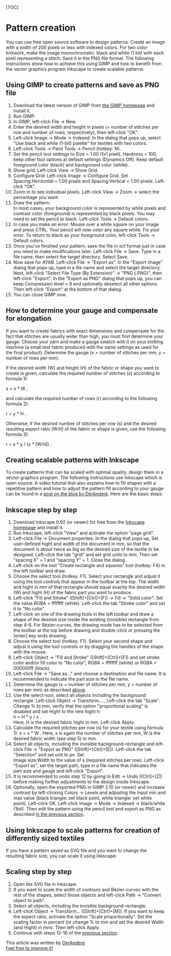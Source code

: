 [TOC]

# Pattern creation

You can use free open source software to design patterns. Create an image with a 
width of 200 pixels or less with indexed colors. For two color knitwork, 
make the image monochromatic: black and white (1 bit) with each pixel 
representing a stitch. Save it in the PNG file format. 
The following instructions show how to achieve this using GIMP and how to benefit
from the vector graphics program Inkscape to create scalable patterns. 


## Using GIMP to create patterns and save as PNG file

1. Download the latest version of GIMP from [the GIMP homepage](https://www.gimp.org/downloads/) 
   and install it.
1. Run GIMP.
1. In GIMP, left-click File -> New.
1. Enter the desired width and height in pixels (= number of stitches per row and number of rows, respectively),
   then left-click "OK".
1. Left-click Image -> Mode -> Indexed. In the dialog that pops up, 
   select "Use black and white (1-bit) palette" for textiles with two colors. 
1. Left-click Tools -> Paint Tools -> Pencil (hotkey: N). 
1. Set the pencil tool settings to Size = 1.00 (1x1 pixel), Hardness = 100, 
   keep other tool options at default settings (Dynamics Off). Keep default 
   foreground color (black) and background color (white).
1. Show grid: Left-click View -> Show Grid.
1. Configure Grid: Left-click Image -> Configure Grid. Set Spacing:Horizontal = 1.00 pixels and 
   Spacing:Vertical = 1.00 pixels. Left-click "OK".
1. Zoom in to see individual pixels. Left-click View -> Zoom -> select the percentage you want.    
1. Draw the pattern:  
   In most cases, your background color is represented by white pixels and contrast color 
   (foreground) is represented by black pixels. You may need to set the pencil to black.
   Left-click Tools -> Default colors.
1. In case you make an error: Mouse over a white square on your image and press CTRL.
   Your pencil will now color any square white. Fix your error. To return to black as
   your foreground color, left-click Tools -> Default colors.
1. Once you've finished your pattern, save the file in xcf format just in case
   you need to make modifications later. Left-click File -> Save. Type in a file name, then
   select the target directory. Select Save.
1. Now save for AYAB. Left-click File -> "Export as". In the "Export Image" dialog that 
   pops up, type in a file name and select the target directory.
   Next, left-click "Select File Type (By Extension)" -> "PNG (.PNG)", 
   then left-click "Export". In the "Export as PNG" dialog that pops up, you can 
   keep Compression level = 9 and optionally deselect all other options.
   Then left-click "Export" at the bottom of that dialog.
1. You can close GIMP now.


## How to determine your gauge and compensate for elongation

If you want to create fabrics with exact dimensions and compensate for the fact 
that stitches are usually wider than high, you must first determine 
your gauge:
Choose your yarn and make a gauge swatch with it on your knitting machine (a 
small test fabric produced with the same settings as used for the final 
product). Determine the gauge (x = number of stitches per mm, y = number of rows 
per mm).

If the desired width (W) and height (H) of the fabric or shape you want to create 
is given, calculate the required number of stitches (s) according to formula 1):

s = x * W ,

and calculate the required number of rows (r) according to the following 
formula 2):

r = y * H .

Otherwise, if the desired number of stitches per row (s) and the desired 
resulting aspect ratio [W:H] of the fabric or shape is given, use the following 
formula 3):

r = s * y / (x * [W:H]) .


## Creating scalable patterns with Inkscape

To create patterns that can be scaled with optimal quality, design them in 
a vector graphics program. The following instructions use Inkscape which is open 
source. A video tutorial that also explains how to fill shapes with a repetitive 
pattern and how to adjust the pattern fill according to your gauge can be found 
in a [post on the blog by DerAndere](https://it-by-derandere.blogspot.com/2019/04/scalable-knitting-patterns-with-open.html).
Here are the basic steps:

## Inkscape step by step

1. Download Inkscape 0.92 (or newer) for free from the [Inkscape homepage](https://inkscape.org/) 
   and install it.
1. Run Inkscape, left-click "View" and activate the option "page grid".
1. Left-click File -> Document properties. In the dialog that pops up, Set 
   user-defined hight and width of the document in mm, so that the document is 
   about twice as big as the desired size of the textile to be designed. 
   Left-click the tab "grid" and set grid units to mm. Then set "spacing X" = 1 
   and "spacing Y" = 1. Close the dialog. 
1. Left-click on the tool "Create rectangle and squares"  tool (hotkey: F4) in 
   the left toolbar and draw. 
1. Choose the select tool (hotkey: F1). Select your rectangle and adjust it 
   using the tool controls that appear in the toolbar at the top. The width 
   and hight in mm of that rectangle should equal exactly the desired width (W) 
   and hight (H) of the fabric part you want to produce.
1. Left-click "Fill and Stroke" ([Shift]+[Ctrl]+[F]) -> Fill -> "Solid color". 
   Set the value RGBA = ffffffff (white). Left-click the tab "Stroke color" and 
   set it to "No color". 
1. Left-click on one of the drawing tools in the left toolbar and draw a shape 
   of the desired size inside the existing (invisible) rectangle from step 4-6. 
   For Bézier-curves, the drawing mode has to be selected from the toolbar at 
   the top before drawing and double-click or pressing the [enter] key ends 
   drawing.
1. Choose the select tool (hotkey: F1). Select your second shape and adjust it 
   using the tool controls or by dragging the handles of the shape with the 
   mouse.
1. Left-click Object -> "Fill and Stroke" ([Shift]+[Ctrl]+[F]) and set stroke 
   color and/or fill color to "No color", RGBA = ffffffff (white) or 
   RGBA = 000000ff (black). 
1. Left-click File -> "Save as..." and choose a destination and file name. It 
   is recommended to indicate the part size in the file name. 
1. Determine the gauge (x = number of stitches per mm, 
   y = number of rows per mm) as described [above](pattern_image_creation.md#how-to-determine-your-gauge-and-compensate-for-elongation).
1. Use the select-tool, select all objects including the background rectangle.
   Left-click Object -> Transform..... Left-click the tab "Scale". 
   Change % to mm, verify that the option "proportional scaling" is disabled 
   and set Hight to the new hight h:  
   h = H * y / x .  
   Here, H is the desired fabric hight in mm. Left-click Apply.  
1. Calculate the required stitches per row (s) for your textile using 
   formula 1): s = x * W . 
   Here, x is again the number of stitches per mm, W is the desired fabric 
   width (see step 5) in mm. 
1. Select all objects, including the invisible background-rectangle and 
   left-click File -> "Export as PNG" ([Shift]+[Ctrl]+[E]). 
   Left-click the tab "Selection" and set unit to px. Set  
   Image size:Width to the value of s (required stitches per row). 
   Left-click "Export as", set the target path, type in a file name that 
   indicates the part size and gauge and left-click "Export". 
1. It is recommended to undo step 12 by going to Edit -> Undo ([Ctrl]+[Z]) 
   before making further adjustments to the design inside Inkscape.
1. Optionally, open the exported PNG in GIMP 2.10 (or newer) and increase 
   contrast by left-clicking Colors -> Levels and adjusting the Input min and 
   max value (black triangle: set black point, white triangle: set white 
   point). Left-click OK. Left-click Image -> Mode -> Indexed -> black/white 
   (1bit). Then edit the pattern using the pencil tool and export as PNG as 
   described [in the previous section](pattern_image_creation.md#using-gimp-to-create-patterns-and-save-as-png-file).


## Using Inkscape to scale patterns for creation of differently sized textiles 

If you have a pattern saved as SVG file and you want to change the resulting 
fabric size, you can scale it using Inkscape: 

## Scaling step by step

1. Open the SVG file in Inkscape.
1. If you want to scale the width of contours and Bézier-curves with the rest of 
   the shapes, select those objects and left-click Path -> "Convert object to 
   path".
1. Select all objects, including the invisible background-rectangle.
1. Left-click Object -> Transform... ([Shift]+[Ctrl]+[M]). If you want to keep 
   the aspect ratio, activate the option "Scale proportionally".
   Set the scaling factor in percent (or change % to mm and set the desired 
   Width (and Hight) in mm). Then left-click Apply.
1. Continue with steps 12-16 of the [previous section](pattern_image_creation.md#creating-scalable-patterns-with-inkscape).      




This article was written by [DerAndere](https://it-by-derandere.blogspot.com/p/blog-page_46.html)  
[Feel free to improve it!](https://github.com/AllYarnsAreBeautiful/ayab-manual)
